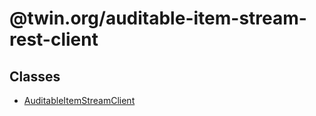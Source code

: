 # @twin.org/auditable-item-stream-rest-client

## Classes

- [AuditableItemStreamClient](classes/AuditableItemStreamClient.md)
